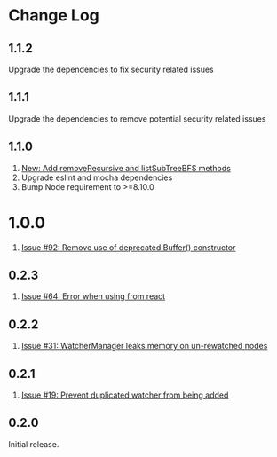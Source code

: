 # Change Log

## 1.1.2

Upgrade the dependencies to fix security related issues

## 1.1.1

Upgrade the dependencies to remove potential security related issues

## 1.1.0

1. [New: Add removeRecursive and listSubTreeBFS methods](https://github.com/alexguan/node-zookeeper-client/pull/88)
2. Upgrade eslint and mocha dependencies
3. Bump Node requirement to >=8.10.0

# 1.0.0

1. [Issue #92: Remove use of deprecated Buffer() constructor](https://github.com/alexguan/node-zookeeper-client/issues/92)

## 0.2.3

1. [Issue #64: Error when using from react](https://github.com/alexguan/node-zookeeper-client/issues/64)

## 0.2.2

1. [Issue #31: WatcherManager leaks memory on un-rewatched nodes](https://github.com/alexguan/node-zookeeper-client/issues/31)

## 0.2.1

1. [Issue #19: Prevent duplicated watcher from being added](https://github.com/alexguan/node-zookeeper-client/pull/19)

## 0.2.0

Initial release.
